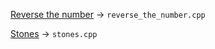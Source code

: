 [Reverse the number](https://www.codechef.com/LRNDSA01/problems/FLOW007) -> `reverse_the_number.cpp`

[Stones](https://www.codechef.com/status/STONEShttps://www.codechef.com/status/STONES) -> `stones.cpp`